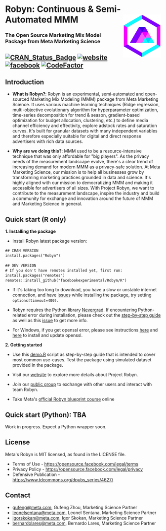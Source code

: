# Robyn: Continuous & Semi-Automated MMM <img src='R/man/figures/logo.png' align="right" height="139px" />
### The Open Source Marketing Mix Model Package from Meta Marketing Science

[![CRAN\_Status\_Badge](https://www.r-pkg.org/badges/version/Robyn)](https://cran.r-project.org/package=Robyn) [![website](https://img.shields.io/badge/site-Robyn-blue.svg)](https://facebookexperimental.github.io/Robyn/) [![facebook](https://img.shields.io/badge/group-Facebook-blue.svg)](https://www.facebook.com/groups/robynmmm/)
[![CodeFactor](https://www.codefactor.io/repository/github/facebookexperimental/robyn/badge)](https://www.codefactor.io/repository/github/facebookexperimental/robyn)
---

## Introduction

  * **What is Robyn?**: Robyn is an experimental, semi-automated and open-sourced Marketing Mix Modeling (MMM) package from Meta Marketing Science. It uses various machine learning techniques (Ridge regression, multi-objective evolutionary algorithm for hyperparameter optimization, time-series decomposition for trend & season, gradient-based optimization for budget allocation, clustering, etc.) to define media channel efficiency and effectivity, explore adstock rates and saturation curves. It's built for granular datasets with many independent variables and therefore especially suitable for digital and direct response advertisers with rich data sources. 
  
  * **Why are we doing this?**: MMM used to be a resource-intensive technique that was only affordable for "big players". As the privacy needs of the measurement landscape evolve, there's a clear trend of increasing demand for modern MMM as a privacy-safe solution. At Meta Marketing Science, our mission is to help all businesses grow by transforming marketing practices grounded in data and science. It's highly aligned with our mission to democratizing MMM and making it accessible for advertisers of all sizes. With Project Robyn, we want to contribute to the measurement landscape, inspire the industry and build a community for exchange and innovation around the future of MMM and Marketing Science in general.
  
## Quick start (R only)

**1. Installing the package**
  
  * Install Robyn latest package version:
```{r}
## CRAN VERSION
install.packages("Robyn")

## DEV VERSION
# If you don't have remotes installed yet, first run: install.packages("remotes")
remotes::install_github("facebookexperimental/Robyn/R")
```

  * If it's taking too long to download, you have a slow or unstable internet connection, and have [issues](https://github.com/facebookexperimental/Robyn/issues/309) while installing the package, try setting `options(timeout=400)`.
  
  * Robyn requires the Python library [Nevergrad](https://facebookresearch.github.io/nevergrad/). If encountering Python-related 
  error during installation, please check out the [step-by-step guide](https://github.com/facebookexperimental/Robyn/blob/main/demo/demo.R) as well as this [issue](https://github.com/facebookexperimental/Robyn/issues/189) to get more info.
  
  * For Windows, if you get openssl error, please see instructions
  [here](https://stackoverflow.com/questions/54558389/how-to-solve-this-error-while-installing-python-packages-in-rstudio/54566647) and
  [here](https://dev.to/danilovieira/installing-openssl-on-windows-and-adding-to-path-3mbf) to install and update openssl.

**2. Getting started**

  * Use this [demo.R](https://github.com/facebookexperimental/Robyn/tree/main/demo/demo.R) script as step-by-step guide that is
  intended to cover most common use-cases. Test the package using simulated dataset provided in the package. 
  
  * Visit our [website](https://facebookexperimental.github.io/Robyn/) to explore more details about Project Robyn.
  
  * Join our [public group](https://www.facebook.com/groups/robynmmm/) to exchange with other users and interact with team Robyn.
  
  * Take Meta's [official Robyn blueprint course](https://www.facebookblueprint.com/student/path/253121-marketing-mix-models?utm_source=readme) online 
  
## Quick start (Python): TBA

Work in progress. Expect a Python wrapper soon.

## License

Meta's Robyn is MIT licensed, as found in the LICENSE file.

- Terms of Use - https://opensource.facebook.com/legal/terms 
- Privacy Policy - https://opensource.facebook.com/legal/privacy
- Defensive Publication - https://www.tdcommons.org/dpubs_series/4627/

## Contact

* gufeng@meta.com, Gufeng Zhou, Marketing Science Partner
* leonelsentana@meta.com, Leonel Sentana, Marketing Science Partner
* igorskokan@meta.com, Igor Skokan, Marketing Science Partner
* bernardolares@meta.com, Bernardo Lares, Marketing Science Partner
